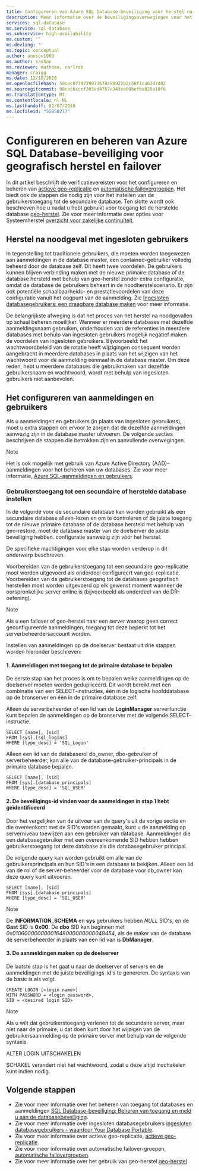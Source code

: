 ```yaml
---
title: Configureren van Azure SQL Database-beveiliging voor herstel na noodgevallen | Microsoft Docs
description: Meer informatie over de beveiligingsoverwegingen voor het configureren en beheren van de beveiliging na het terugzetten van een database of een failover naar een secundaire server.
services: sql-database
ms.service: sql-database
ms.subservice: high-availability
ms.custom: ''
ms.devlang: ''
ms.topic: conceptual
author: anosov1960
ms.author: sashan
ms.reviewer: mathoma, carlrab
manager: craigg
ms.date: 12/18/2018
ms.openlocfilehash: 50cec0774729073678498922b2c58f1ca62d7d82
ms.sourcegitcommit: 90cec6cccf303ad4767a343ce00befba020a10f6
ms.translationtype: MT
ms.contentlocale: nl-NL
ms.lasthandoff: 02/07/2019
ms.locfileid: "55858277"
---
```

# <a name="configure-and-manage-azure-sql-database-security-for-geo-restore-or-failover"></a>Configureren en beheren van Azure SQL Database-beveiliging voor geografisch herstel en failover

In dit artikel beschrijft de verificatievereisten voor het configureren en beheren van [actieve geo-replicatie](sql-database-active-geo-replication.md) en [automatische failovergroepen](sql-database-auto-failover-group.md). Het biedt ook de stappen die nodig zijn voor het instellen van de gebruikerstoegang tot de secundaire database. Ten slotte wordt ook beschreven hoe u nadat u hebt gebruikt voor toegang tot de herstelde database [geo-herstel](sql-database-recovery-using-backups.md#geo-restore). Zie voor meer informatie over opties voor Systeemherstel [overzicht voor zakelijke continuïteit](sql-database-business-continuity.md).

## <a name="disaster-recovery-with-contained-users"></a>Herstel na noodgeval met ingesloten gebruikers

In tegenstelling tot traditionele gebruikers, die moeten worden toegewezen aan aanmeldingen in de database master, een contained-gebruiker volledig beheerd door de database zelf. Dit heeft twee voordelen. De gebruikers kunnen blijven verbinding maken met de nieuwe primaire database of de database hersteld met behulp van geo-herstel zonder extra configuratie, omdat de database de gebruikers beheert in de noodherstelscenario. Er zijn ook potentiële schaalbaarheids- en prestatievoordelen van deze configuratie vanuit het oogpunt van de aanmelding. Zie [Ingesloten databasegebruikers: een draagbare database maken](https://msdn.microsoft.com/library/ff929188.aspx) voor meer informatie.

De belangrijkste afweging is dat het proces van het herstel na noodgevallen op schaal beheren moeilijker. Wanneer er meerdere databases met dezelfde aanmeldingsnaam gebruiken, onderhouden van de referenties in meerdere databases met behulp van ingesloten gebruikers mogelijk negatief maken de voordelen van ingesloten gebruikers. Bijvoorbeeld: het wachtwoordbeleid van de rotatie heeft wijzigingen consequent worden aangebracht in meerdere databases in plaats van het wijzigen van het wachtwoord voor de aanmelding eenmaal in de database master. Om deze reden, hebt u meerdere databases die gebruikmaken van dezelfde gebruikersnaam en wachtwoord, wordt met behulp van ingesloten gebruikers niet aanbevolen.

## <a name="how-to-configure-logins-and-users"></a>Het configureren van aanmeldingen en gebruikers

Als u aanmeldingen en gebruikers (in plaats van ingesloten gebruikers), moet u extra stappen om ervoor te zorgen dat de dezelfde aanmeldingen aanwezig zijn in de database master uitvoeren. De volgende secties beschrijven de stappen die betrokken zijn en aanvullende overwegingen.

  >[!NOTE]
  > Het is ook mogelijk met gebruik van Azure Active Directory (AAD)-aanmeldingen voor het beheren van uw databases. Zie voor meer informatie, [Azure SQL-aanmeldingen en gebruikers](https://docs.microsoft.com/azure/sql-database/sql-database-manage-logins).

### <a name="set-up-user-access-to-a-secondary-or-recovered-database"></a>Gebruikerstoegang tot een secundaire of herstelde database instellen

In de volgorde voor de secundaire database kan worden gebruikt als een secundaire database alleen-lezen en om te controleren of de juiste toegang tot de nieuwe primaire database of de database hersteld met behulp van geo-restore, moet de database master van de doelserver de juiste beveiliging hebben. configuratie aanwezig zijn vóór het herstel.

De specifieke machtigingen voor elke stap worden verderop in dit onderwerp beschreven.

Voorbereiden van de gebruikerstoegang tot een secundaire geo-replicatie moet worden uitgevoerd als onderdeel configureert van geo-replicatie. Voorbereiden van de gebruikerstoegang tot de databases geografisch herstellen moet worden uitgevoerd op elk gewenst moment wanneer de oorspronkelijke server online is (bijvoorbeeld als onderdeel van de DR-oefening).

> [!NOTE]
> Als u een failover of geo-herstel naar een server waarop geen correct geconfigureerde aanmeldingen, toegang tot deze beperkt tot het serverbeheerdersaccount worden.

Instellen van aanmeldingen op de doelserver bestaat uit drie stappen worden hieronder beschreven:

#### <a name="1-determine-logins-with-access-to-the-primary-database"></a>1. Aanmeldingen met toegang tot de primaire database te bepalen

De eerste stap van het proces is om te bepalen welke aanmeldingen op de doelserver moeten worden gedupliceerd. Dit wordt bereikt met een combinatie van een SELECT-instructies, één in de logische hoofddatabase op de bronserver en één in de primaire database zelf.

Alleen de serverbeheerder of een lid van de **LoginManager** serverfunctie kunt bepalen de aanmeldingen op de bronserver met de volgende SELECT-instructie.

    SELECT [name], [sid]
    FROM [sys].[sql_logins]
    WHERE [type_desc] = 'SQL_Login'

Alleen een lid van de databaserol db_owner, dbo-gebruiker of serverbeheerder, kan alle van de database-gebruiker-principals in de primaire database bepalen.

    SELECT [name], [sid]
    FROM [sys].[database_principals]
    WHERE [type_desc] = 'SQL_USER'

#### <a name="2-find-the-sid-for-the-logins-identified-in-step-1"></a>2. De beveiligings-id vinden voor de aanmeldingen in stap 1 hebt geïdentificeerd

Door het vergelijken van de uitvoer van de query's uit de vorige sectie en die overeenkomt met de SID's worden gemaakt, kunt u de aanmelding op serverniveau toewijzen aan een gebruiker van database. Aanmeldingen die een databasegebruiker met een overeenkomende SID hebben hebben gebruikerstoegang tot deze database als die databasegebruiker principal.

De volgende query kan worden gebruikt om alle van de gebruikersprincipals en hun SID's in een database te bekijken. Alleen een lid van de rol of de server-beheerder voor de database voor db_owner kan deze query kunt uitvoeren.

    SELECT [name], [sid]
    FROM [sys].[database_principals]
    WHERE [type_desc] = 'SQL_USER'

> [!NOTE]
> De **INFORMATION_SCHEMA** en **sys** gebruikers hebben *NULL* SID's, en de **Gast** SID is **0x00**. De **dbo** SID kan beginnen met *0x01060000000001648000000000048454*, als de maker van de database de serverbeheerder in plaats van een lid van is **DbManager**.

#### <a name="3-create-the-logins-on-the-target-server"></a>3. De aanmeldingen maken op de doelserver

De laatste stap is het gaat u naar de doelserver of servers en de aanmeldingen met de juiste beveiligings-id's te genereren. De syntaxis van de basic is als volgt.

    CREATE LOGIN [<login name>]
    WITH PASSWORD = <login password>,
    SID = <desired login SID>

> [!NOTE]
> Als u wilt dat gebruikerstoegang verlenen tot de secundaire server, maar niet naar de primaire, u dat doen kunt door het wijzigen van de gebruikersaanmelding op de primaire server met behulp van de volgende syntaxis.
>
> ALTER LOGIN <login name> UITSCHAKELEN
>
> SCHAKEL verandert niet het wachtwoord, zodat u deze altijd inschakelen kunt indien nodig.

## <a name="next-steps"></a>Volgende stappen

* Zie voor meer informatie over het beheren van toegang tot databases en aanmeldingen [SQL Database-beveiliging: Beheren van toegang en meld u aan de databasebeveiliging](sql-database-manage-logins.md).
* Zie voor meer informatie over ingesloten databasegebruikers [ingesloten databasegebruikers - waardoor Your Database Portable](https://msdn.microsoft.com/library/ff929188.aspx).
* Zie voor meer informatie over actieve geo-replicatie, [actieve geo-replicatie](sql-database-active-geo-replication.md).
* Zie voor meer informatie over automatische failover-groepen, [automatische failovergroepen](sql-database-auto-failover-group.md).
* Zie voor meer informatie over het gebruik van geo-herstel [geo-herstel](sql-database-recovery-using-backups.md#geo-restore)
